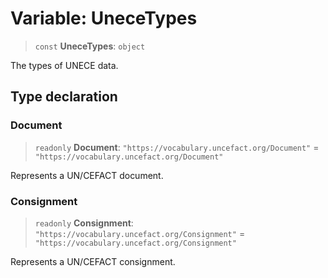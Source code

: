 # Variable: UneceTypes

> `const` **UneceTypes**: `object`

The types of UNECE data.

## Type declaration

### Document

> `readonly` **Document**: `"https://vocabulary.uncefact.org/Document"` = `"https://vocabulary.uncefact.org/Document"`

Represents a UN/CEFACT document.

### Consignment

> `readonly` **Consignment**: `"https://vocabulary.uncefact.org/Consignment"` = `"https://vocabulary.uncefact.org/Consignment"`

Represents a UN/CEFACT consignment.
